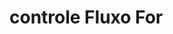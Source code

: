 # controle Fluxo For 

<p>
 <!-- O laço for a gente utilizando quando queremos que algo se repita ate certa condição -->
</p>